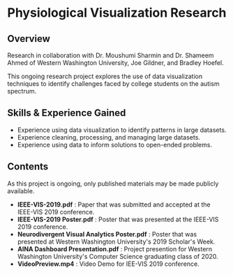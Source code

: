 # Physiological Visualization Research

## Overview
Research in collaboration with Dr. Moushumi Sharmin and Dr. Shameem Ahmed of Western Washington University, Joe Gildner, and Bradley Hoefel.

This ongoing research project explores the use of data visualization techniques to identify challenges faced by college students on the autism spectrum.

## Skills & Experience Gained
- Experience using data visualization to identify patterns in large datasets.
- Experience cleaning, processing, and managing large datasets.
- Experience using data to inform solutions to open-ended problems.

## Contents
As this project is ongoing, only published materials may be made publicly available.
- **IEEE-VIS-2019.pdf** : Paper that was submitted and accepted at the IEEE-VIS 2019 conference.
- **IEEE-VIS-2019 Poster.pdf** : Poster that was presented at the IEEE-VIS 2019 conference.
- **Neurodivergent Visual Analytics Poster.pdf** : Poster that was presented at Western Washington University's 2019 Scholar's Week.
- **AINA Dashboard Presentation.pdf** : Project presention for Western Washington University's Computer Science graduating class of 2020.
- **VideoPreview.mp4** : Video Demo for IEE-VIS 2019 conference.
